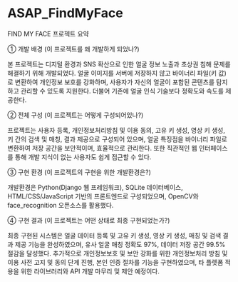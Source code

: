 # ASAP_FindMyFace

FIND MY FACE 프로젝트 요약

➀ 개발 배경 (이 프로젝트를 왜 개발하게 되었나?)

본 프로젝트는 디지털 환경과 SNS 확산으로 인한 얼굴 정보 노출과 초상권 침해 문제를 해결하기 위해 개발되었다. 얼굴 이미지를 서버에 저장하지 않고 바이너리 파일(키 값)로 변환하여 개인정보 보호를 강화하며, 사용자가 자신의 얼굴이 포함된 콘텐츠를 탐지하고 관리할 수 있도록 지원한다. 더불어 기존에 얼굴 인식 기술보다 정확도와 속도를 제공한다. 

➁ 전체 구성 (이 프로젝트는 어떻게 구성되어있나?)

프로젝트는 사용자 등록, 개인정보처리방침 및 이용 동의, 고유 키 생성, 영상 키 생성, 키 간의 검색 및 매칭, 결과 제공으로 구성되어 있으며, 얼굴 특징점을 바이너리 파일로 변환하여 저장 공간을 보안적이며, 효율적으로 관리한다. 또한 직관적인 웹 인터페이스를 통해 개발 지식이 없는 사용자도 쉽게 접근할 수 있다.

➂ 구현 환경 (이 프로젝트의 구현을 위한 개발환경은?)

개발환경은 Python(Django 웹 프레임워크), SQLite 데이터베이스, HTML/CSS/JavaScript 기반의 프론트엔드로 구성되었으며, OpenCV와 face_recognition 오픈소스를 활용했다.

➃ 구현 결과 (이 프로젝트는 어떤 상태로 최종 구현되었는가?)

최종 구현된 시스템은 얼굴 데이터 등록 및 고유 키 생성, 영상 키 생성, 매칭 및 검색 결과 제공 기능을 완성하였으며, 유사 얼굴 매칭 정확도 97%, 데이터 저장 공간 99.5% 절감을 달성했다. 추가적으로 개인정보보호 및 보안 강화를 위한 개인정보처리 방침 및 이용 사전 고지 및 동의 단계 진행, 본인 인증 절차를 기능을 구현하였으며, 타 플렛폼 적용을 위한 라이브러리와 API 개발 마무리 및 제안 예정이다.
